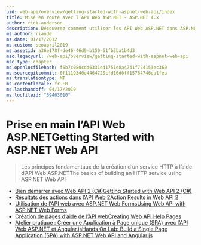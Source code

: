 ```yaml
---
uid: web-api/overview/getting-started-with-aspnet-web-api/index
title: Mise en route avec l’API Web ASP.NET - ASP.NET 4.x
author: rick-anderson
description: Découvrez comment utiliser les API Web ASP.NET dans ASP.NET 4.x pour créer rapidement des services HTTP qui atteignent une large gamme de clients.
ms.author: riande
ms.date: 01/17/2012
ms.custom: seoapril2019
ms.assetid: a36e178f-de46-46d9-b150-61fb3ba1b4d3
msc.legacyurl: /web-api/overview/getting-started-with-aspnet-web-api
msc.type: chapter
ms.openlocfilehash: f5b7c080cdd6331e41751e8a4741f724153ec360
ms.sourcegitcommit: 0f1119340e4464720cfd16d0ff15764746ea1fea
ms.translationtype: MT
ms.contentlocale: fr-FR
ms.lasthandoff: 04/17/2019
ms.locfileid: "59403010"
---
```

# <a name="getting-started-with-aspnet-web-api"></a><span data-ttu-id="3c674-103">Prise en main l’API Web ASP.NET</span><span class="sxs-lookup"><span data-stu-id="3c674-103">Getting Started with ASP.NET Web API</span></span>

> <span data-ttu-id="3c674-104">Les principes fondamentaux de la création d’un service HTTP à l’aide d’API Web ASP.NET</span><span class="sxs-lookup"><span data-stu-id="3c674-104">The basics of building an HTTP service using ASP.NET Web API</span></span>


- [<span data-ttu-id="3c674-105">Bien démarrer avec Web API 2 (C#)</span><span class="sxs-lookup"><span data-stu-id="3c674-105">Getting Started with Web API 2 (C#)</span></span>](tutorial-your-first-web-api.md)
- [<span data-ttu-id="3c674-106">Résultats des actions dans l’API Web 2</span><span class="sxs-lookup"><span data-stu-id="3c674-106">Action Results in Web API 2</span></span>](action-results.md)
- [<span data-ttu-id="3c674-107">Utilisation de l’API web avec ASP.NET Web Forms</span><span class="sxs-lookup"><span data-stu-id="3c674-107">Using Web API with ASP.NET Web Forms</span></span>](using-web-api-with-aspnet-web-forms.md)
- [<span data-ttu-id="3c674-108">Création de pages d’aide de l’API web</span><span class="sxs-lookup"><span data-stu-id="3c674-108">Creating Web API Help Pages</span></span>](creating-api-help-pages.md)
- [<span data-ttu-id="3c674-109">Atelier pratique : Créer une Application à Page unique (SPA) avec l’API Web ASP.NET et Angular.js</span><span class="sxs-lookup"><span data-stu-id="3c674-109">Hands On Lab: Build a Single Page Application (SPA) with ASP.NET Web API and Angular.js</span></span>](build-a-single-page-application-spa-with-aspnet-web-api-and-angularjs.md)
